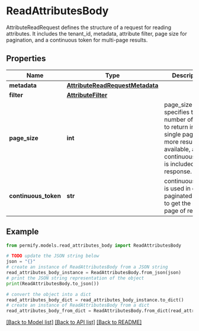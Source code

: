 # ReadAttributesBody

AttributeReadRequest defines the structure of a request for reading attributes. It includes the tenant_id, metadata, attribute filter, page size for pagination, and a continuous token for multi-page results.

## Properties

Name | Type | Description | Notes
------------ | ------------- | ------------- | -------------
**metadata** | [**AttributeReadRequestMetadata**](AttributeReadRequestMetadata.md) |  | [optional] 
**filter** | [**AttributeFilter**](AttributeFilter.md) |  | [optional] 
**page_size** | **int** | page_size specifies the number of results to return in a single page. If more results are available, a continuous_token is included in the response. | [optional] 
**continuous_token** | **str** | continuous_token is used in case of paginated reads to get the next page of results. | [optional] 

## Example

```python
from permify.models.read_attributes_body import ReadAttributesBody

# TODO update the JSON string below
json = "{}"
# create an instance of ReadAttributesBody from a JSON string
read_attributes_body_instance = ReadAttributesBody.from_json(json)
# print the JSON string representation of the object
print(ReadAttributesBody.to_json())

# convert the object into a dict
read_attributes_body_dict = read_attributes_body_instance.to_dict()
# create an instance of ReadAttributesBody from a dict
read_attributes_body_from_dict = ReadAttributesBody.from_dict(read_attributes_body_dict)
```
[[Back to Model list]](../README.md#documentation-for-models) [[Back to API list]](../README.md#documentation-for-api-endpoints) [[Back to README]](../README.md)


